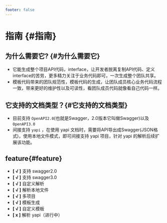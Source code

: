 ```yaml
---
footer: false
---
```


# 指南 {#指南}


## 为什么需要它? {#为什么需要它}

* 它能生成整个项目API代码，interface，让开发者脱离复制API代码、定义interface的苦劳，更多精力关注于业务代码即可，一次生成整个团队共享。
* 模板代码带来的团队规范性，模板代码的生成，让团队成员核心业务代码流程一致，带来更好的维护性以及可读性，看团队成员代码就像看自己代码一样。

## 它支持的文档类型？{#它支持的文档类型}
* 目前支持 `OpenAPI2.0`(也就是Swagger，2.0版本它叫做Swagger)以及`OpenAPI3.0`
* 间接支持 `yapi` ，在使用 yapi 文档时，需要将API导出成Swagger(JSON格式)，使用本地文件模式，即可间接支持 yapi 项目，针对 yapi 的解析后续扩展该功能。

## feature{#feature}

- <strong style="color:var(--vt-c-green);">[ √ ]</strong> 支持 swagger2.0
- <strong style="color:var(--vt-c-green);">[ √ ]</strong> 支持 swagger3.0
- <strong style="color:var(--vt-c-green);">[ √ ]</strong> 自定义解析
- <strong style="color:var(--vt-c-green);">[ √ ]</strong> 解析本地文件
- <strong style="color:var(--vt-c-green);">[ √ ]</strong> 多项目
- <strong style="color:var(--vt-c-green);">[ √ ]</strong> 模板生成
- <strong style="color:var(--vt-c-green);">[ √ ]</strong> 自定义模板
- <strong style="color:var(--vt-c-red);">[ x ]</strong> 解析 yapi（进行中）
